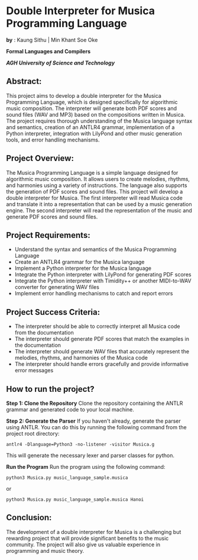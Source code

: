 # Double Interpreter for Musica Programming Language
**by** : Kaung Sithu | Min Khant Soe Oke

**Formal Languages and Compilers**

***AGH University of Science and Technology***

## Abstract:
This project aims to develop a double interpreter for the Musica Programming Language, which is designed specifically for algorithmic music composition. The interpreter will generate both PDF scores and sound files (WAV and MP3) based on the compositions written in Musica. The project requires thorough understanding of the Musica language syntax and semantics, creation of an ANTLR4 grammar, implementation of a Python interpreter, integration with LilyPond and other music generation tools, and error handling mechanisms.

## Project Overview:
The Musica Programming Language is a simple language designed for algorithmic music composition. It allows users to create melodies, rhythms, and harmonies using a variety of instructions. The language also supports the generation of PDF scores and sound files.
This project will develop a double interpreter for Musica. The first interpreter will read Musica code and translate it into a representation that can be used by a music generation engine. The second interpreter will read the representation of the music and generate PDF scores and sound files.

## Project Requirements:
- Understand the syntax and semantics of the Musica Programming Language
- Create an ANTLR4 grammar for the Musica language
- Implement a Python interpreter for the Musica language
- Integrate the Python interpreter with LilyPond for generating PDF scores
- Integrate the Python interpreter with Timidity++ or another MIDI-to-WAV converter for generating WAV files
- Implement error handling mechanisms to catch and report errors

## Project Success Criteria:
- The interpreter should be able to correctly interpret all Musica code from the documentation
- The interpreter should generate PDF scores that match the examples in the documentation
- The interpreter should generate WAV files that accurately represent the melodies, rhythms, and harmonies of the Musica code
- The interpreter should handle errors gracefully and provide informative error messages

## How to run the project?
**Step 1: Clone the Repository**
Clone the repository containing the ANTLR grammar and generated code to your local machine.

**Step 2: Generate the Parser**
If you haven't already, generate the parser using ANTLR. You can do this by running the following command from the project root directory:
```
antlr4 -Dlanguage=Python3 -no-listener -visitor Musica.g
```
This will generate the necessary lexer and parser classes for python.

**Run the Program**
Run the program using the following command:

```
python3 Musica.py music_language_sample.musica
```

or 

```
python3 Musica.py music_language_sample.musica Hanoi
```

## Conclusion:
The development of a double interpreter for Musica is a challenging but rewarding project that will provide significant benefits to the music community. The project will also give us valuable experience in programming and music theory.
